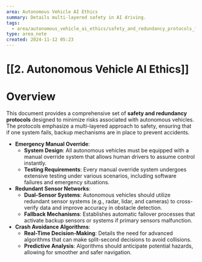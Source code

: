 ```yaml
---
area: Autonomous Vehicle AI Ethics
summary: Details multi-layered safety in AI driving.
tags:
  - area/autonomous_vehicle_ai_ethics/safety_and_redundancy_protocols_for_autonomous_systems
type: area_note
created: 2024-11-12 05:23
---
```

# [[2. Autonomous Vehicle AI Ethics]] 
# Overview
This document provides a comprehensive set of **safety and redundancy protocols** designed to minimize risks associated with autonomous vehicles. The protocols emphasize a multi-layered approach to safety, ensuring that if one system fails, backup mechanisms are in place to prevent accidents.

- **Emergency Manual Override**:
    - **System Design**: All autonomous vehicles must be equipped with a manual override system that allows human drivers to assume control instantly.
    - **Testing Requirements**: Every manual override system undergoes extensive testing under various scenarios, including software failures and emergency situations.
- **Redundant Sensor Networks**:
    - **Dual-Sensor Systems**: Autonomous vehicles should utilize redundant sensor systems (e.g., radar, lidar, and cameras) to cross-verify data and improve accuracy in obstacle detection.
    - **Fallback Mechanisms**: Establishes automatic failover processes that activate backup sensors or systems if primary sensors malfunction.
- **Crash Avoidance Algorithms**:
    - **Real-Time Decision-Making**: Details the need for advanced algorithms that can make split-second decisions to avoid collisions.
    - **Predictive Analysis**: Algorithms should anticipate potential hazards, allowing for smoother and safer navigation.
